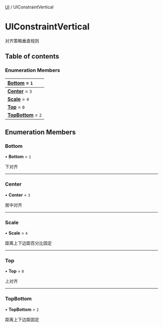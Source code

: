 [UI](../groups/Core.UI.md) / UIConstraintVertical

# UIConstraintVertical <Badge type="tip" text="Enumeration" /> <Score text="UIConstraintVertical" />

<p class="content-big"> 对齐策略垂直规则 </p>

## Table of contents

### Enumeration Members <Score text="Enumeration" /> 
| **[Bottom](mw.UIConstraintVertical.md#bottom)** = ``1``  |
| :----- |
| **[Center](mw.UIConstraintVertical.md#center)** = ``3`` |
| **[Scale](mw.UIConstraintVertical.md#scale)** = ``4`` |
| **[Top](mw.UIConstraintVertical.md#top)** = ``0`` |
| **[TopBottom](mw.UIConstraintVertical.md#topbottom)** = ``2`` |

## Enumeration Members

### Bottom <Score text="Bottom" /> 

• **Bottom** = ``1``

下对齐

___

### Center <Score text="Center" /> 

• **Center** = ``3``

居中对齐

___

### Scale <Score text="Scale" /> 

• **Scale** = ``4``

距离上下边距百分比固定

___

### Top <Score text="Top" /> 

• **Top** = ``0``

上对齐

___

### TopBottom <Score text="TopBottom" /> 

• **TopBottom** = ``2``

距离上下边距固定
